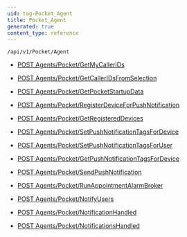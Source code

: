 ```yaml
---
uid: tag-Pocket_Agent
title: Pocket_Agent
generated: true
content_type: reference
---
```


```http
/api/v1/Pocket/Agent
```




* [POST Agents/Pocket/GetMyCallerIDs](v1PocketAgent_GetMyCallerIDs.md)

* [POST Agents/Pocket/GetCallerIDsFromSelection](v1PocketAgent_GetCallerIDsFromSelection.md)

* [POST Agents/Pocket/GetPocketStartupData](v1PocketAgent_GetPocketStartupData.md)

* [POST Agents/Pocket/RegisterDeviceForPushNotification](v1PocketAgent_RegisterDeviceForPushNotification.md)

* [POST Agents/Pocket/GetRegisteredDevices](v1PocketAgent_GetRegisteredDevices.md)

* [POST Agents/Pocket/SetPushNotificationTagsForDevice](v1PocketAgent_SetPushNotificationTagsForDevice.md)

* [POST Agents/Pocket/SetPushNotificationTagsForUser](v1PocketAgent_SetPushNotificationTagsForUser.md)

* [POST Agents/Pocket/GetPushNotificationTagsForDevice](v1PocketAgent_GetPushNotificationTagsForDevice.md)

* [POST Agents/Pocket/SendPushNotification](v1PocketAgent_SendPushNotification.md)

* [POST Agents/Pocket/RunAppointmentAlarmBroker](v1PocketAgent_RunAppointmentAlarmBroker.md)

* [POST Agents/Pocket/NotifyUsers](v1PocketAgent_NotifyUsers.md)

* [POST Agents/Pocket/NotificationHandled](v1PocketAgent_NotificationHandled.md)

* [POST Agents/Pocket/NotificationsHandled](v1PocketAgent_NotificationsHandled.md)